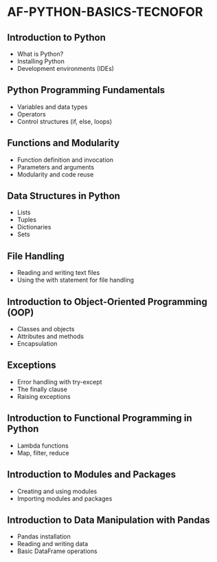 # AF-PYTHON-BASICS-TECNOFOR

## Introduction to Python

-  What is Python?
-  Installing Python
-  Development environments (IDEs)

## Python Programming Fundamentals

-  Variables and data types
-  Operators
-  Control structures (if, else, loops)

## Functions and Modularity

-  Function definition and invocation
-  Parameters and arguments
-  Modularity and code reuse

## Data Structures in Python

-  Lists
-  Tuples
-  Dictionaries
-  Sets

## File Handling

-  Reading and writing text files
-  Using the with statement for file handling

## Introduction to Object-Oriented Programming (OOP)

-  Classes and objects
-  Attributes and methods
-  Encapsulation

## Exceptions

-  Error handling with try-except
-  The finally clause
-  Raising exceptions

## Introduction to Functional Programming in Python

-  Lambda functions
-  Map, filter, reduce
  
## Introduction to Modules and Packages

-  Creating and using modules
-  Importing modules and packages
  
## Introduction to Data Manipulation with Pandas

-  Pandas installation
-  Reading and writing data
-  Basic DataFrame operations
